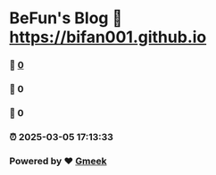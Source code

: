 # BeFun's Blog :link: https://bifan001.github.io 
### :page_facing_up: [0](https://bifan001.github.io/tag.html) 
### :speech_balloon: 0 
### :hibiscus: 0 
### :alarm_clock: 2025-03-05 17:13:33 
### Powered by :heart: [Gmeek](https://github.com/Meekdai/Gmeek)
